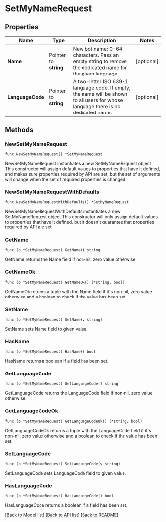# SetMyNameRequest

## Properties

Name | Type | Description | Notes
------------ | ------------- | ------------- | -------------
**Name** | Pointer to **string** | New bot name; 0-64 characters. Pass an empty string to remove the dedicated name for the given language. | [optional] 
**LanguageCode** | Pointer to **string** | A two-letter ISO 639-1 language code. If empty, the name will be shown to all users for whose language there is no dedicated name. | [optional] 

## Methods

### NewSetMyNameRequest

`func NewSetMyNameRequest() *SetMyNameRequest`

NewSetMyNameRequest instantiates a new SetMyNameRequest object
This constructor will assign default values to properties that have it defined,
and makes sure properties required by API are set, but the set of arguments
will change when the set of required properties is changed

### NewSetMyNameRequestWithDefaults

`func NewSetMyNameRequestWithDefaults() *SetMyNameRequest`

NewSetMyNameRequestWithDefaults instantiates a new SetMyNameRequest object
This constructor will only assign default values to properties that have it defined,
but it doesn't guarantee that properties required by API are set

### GetName

`func (o *SetMyNameRequest) GetName() string`

GetName returns the Name field if non-nil, zero value otherwise.

### GetNameOk

`func (o *SetMyNameRequest) GetNameOk() (*string, bool)`

GetNameOk returns a tuple with the Name field if it's non-nil, zero value otherwise
and a boolean to check if the value has been set.

### SetName

`func (o *SetMyNameRequest) SetName(v string)`

SetName sets Name field to given value.

### HasName

`func (o *SetMyNameRequest) HasName() bool`

HasName returns a boolean if a field has been set.

### GetLanguageCode

`func (o *SetMyNameRequest) GetLanguageCode() string`

GetLanguageCode returns the LanguageCode field if non-nil, zero value otherwise.

### GetLanguageCodeOk

`func (o *SetMyNameRequest) GetLanguageCodeOk() (*string, bool)`

GetLanguageCodeOk returns a tuple with the LanguageCode field if it's non-nil, zero value otherwise
and a boolean to check if the value has been set.

### SetLanguageCode

`func (o *SetMyNameRequest) SetLanguageCode(v string)`

SetLanguageCode sets LanguageCode field to given value.

### HasLanguageCode

`func (o *SetMyNameRequest) HasLanguageCode() bool`

HasLanguageCode returns a boolean if a field has been set.


[[Back to Model list]](../README.md#documentation-for-models) [[Back to API list]](../README.md#documentation-for-api-endpoints) [[Back to README]](../README.md)


